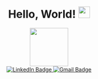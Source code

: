 

<div id="header" align="center">
  <h1>
    Hello, World!
    <img src="https://media.giphy.com/media/hvRJCLFzcasrR4ia7z/giphy.gif" width="30px"/>
  </h1>
  <img src="https://media.giphy.com/media/UTpvk3BhUmOU7miizN/giphy.gif" width="100"/>
  <div id="badges">
     <a href="https://www.linkedin.com/in/kristypnguyen/">
      <img src="https://img.shields.io/badge/LinkedIn-blue?style=for-the-badge&logo=linkedin&logoColor=white" alt="LinkedIn Badge"/>
     </a>
     <a href = "mailto: kristypnguyen7@gmail.com">
      <img src="https://img.shields.io/badge/Gmail-red?style=for-the-badge&logo=gmail&logoColor=white" alt="Gmail Badge"/>
     </a>
  </div>
</div>


<!--
**kpn678/kpn678** is a ✨ _special_ ✨ repository because its `README.md` (this file) appears on your GitHub profile.

Here are some ideas to get you started:

- 🔭 I’m currently working on ...
- 🌱 I’m currently learning ...
- 👯 I’m looking to collaborate on ...
- 🤔 I’m looking for help with ...
- 💬 Ask me about ...
- 📫 How to reach me: ...
- 😄 Pronouns: ...
- ⚡ Fun fact: ...
-->
